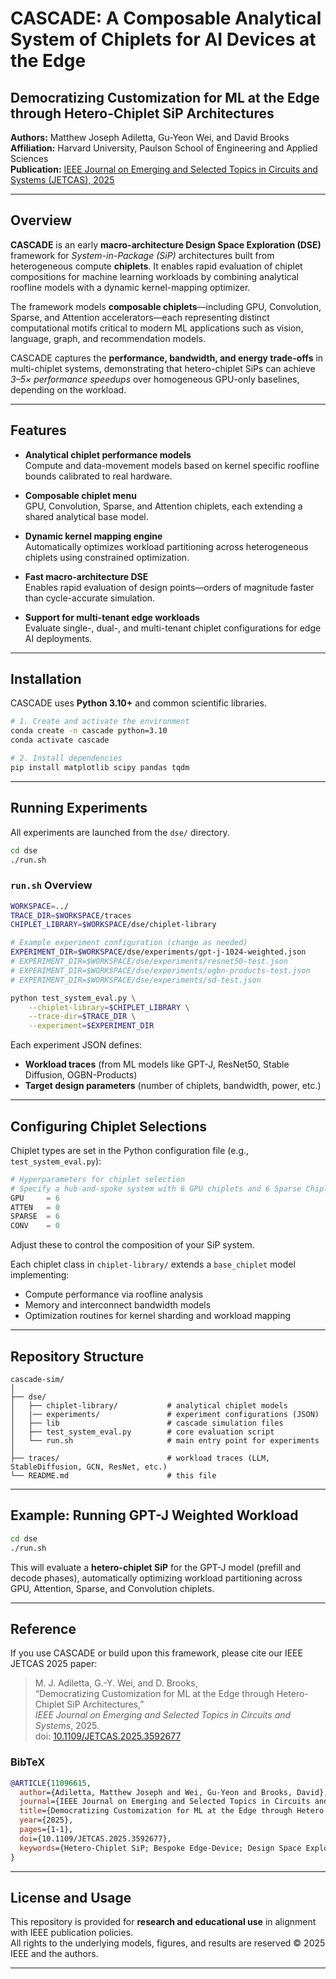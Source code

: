 # CASCADE: A Composable Analytical System of Chiplets for AI Devices at the Edge
## Democratizing Customization for ML at the Edge through Hetero-Chiplet SiP Architectures

**Authors:** Matthew Joseph Adiletta, Gu-Yeon Wei, and David Brooks  
**Affiliation:** Harvard University, Paulson School of Engineering and Applied Sciences  
**Publication:** [IEEE Journal on Emerging and Selected Topics in Circuits and Systems (JETCAS), 2025](https://ieeexplore.ieee.org/document/11096615)

---

## Overview

**CASCADE** is an early **macro-architecture Design Space Exploration (DSE)** framework for *System-in-Package (SiP)* architectures built from heterogeneous compute **chiplets**. It enables rapid evaluation of chiplet compositions for machine learning workloads by combining analytical roofline models with a dynamic kernel-mapping optimizer.

The framework models **composable chiplets**—including GPU, Convolution, Sparse, and Attention accelerators—each representing distinct computational motifs critical to modern ML applications such as vision, language, graph, and recommendation models.

CASCADE captures the **performance, bandwidth, and energy trade-offs** in multi-chiplet systems, demonstrating that hetero-chiplet SiPs can achieve *3–5× performance speedups* over homogeneous GPU-only baselines, depending on the workload.

---

## Features

- **Analytical chiplet performance models**  
  Compute and data-movement models based on kernel specific roofline bounds calibrated to real hardware.

- **Composable chiplet menu**  
  GPU, Convolution, Sparse, and Attention chiplets, each extending a shared analytical base model.

- **Dynamic kernel mapping engine**  
  Automatically optimizes workload partitioning across heterogeneous chiplets using constrained optimization.

- **Fast macro-architecture DSE**  
  Enables rapid evaluation of design points—orders of magnitude faster than cycle-accurate simulation.

- **Support for multi-tenant edge workloads**  
  Evaluate single-, dual-, and multi-tenant chiplet configurations for edge AI deployments.

---

## Installation

CASCADE uses **Python 3.10+** and common scientific libraries.

```bash
# 1. Create and activate the environment
conda create -n cascade python=3.10
conda activate cascade

# 2. Install dependencies
pip install matplotlib scipy pandas tqdm
```

---

## Running Experiments

All experiments are launched from the `dse/` directory.

```bash
cd dse
./run.sh
```

### `run.sh` Overview

```bash
WORKSPACE=../
TRACE_DIR=$WORKSPACE/traces
CHIPLET_LIBRARY=$WORKSPACE/dse/chiplet-library

# Example experiment configuration (change as needed)
EXPERIMENT_DIR=$WORKSPACE/dse/experiments/gpt-j-1024-weighted.json
# EXPERIMENT_DIR=$WORKSPACE/dse/experiments/resnet50-test.json
# EXPERIMENT_DIR=$WORKSPACE/dse/experiments/ogbn-products-test.json
# EXPERIMENT_DIR=$WORKSPACE/dse/experiments/sd-test.json

python test_system_eval.py \
    --chiplet-library=$CHIPLET_LIBRARY \
    --trace-dir=$TRACE_DIR \
    --experiment=$EXPERIMENT_DIR
```

Each experiment JSON defines:
- **Workload traces** (from ML models like GPT-J, ResNet50, Stable Diffusion, OGBN-Products)
- **Target design parameters** (number of chiplets, bandwidth, power, etc.)

---

## Configuring Chiplet Selections

Chiplet types are set in the Python configuration file (e.g., `test_system_eval.py`):

```python
# Hyperparameters for chiplet selection
# Specify a hub-and-spoke system with 6 GPU chiplets and 6 Sparse Chiplets
GPU     = 6
ATTEN   = 0
SPARSE  = 6
CONV    = 0
```

Adjust these to control the composition of your SiP system.

Each chiplet class in `chiplet-library/` extends a `base_chiplet` model implementing:
- Compute performance via roofline analysis
- Memory and interconnect bandwidth models
- Optimization routines for kernel sharding and workload mapping

---

## Repository Structure

```
cascade-sim/
│
├── dse/
│   ├── chiplet-library/           # analytical chiplet models
│   |── experiments/               # experiment configurations (JSON)
│   ├── lib                        # cascade simulation files
│   ├── test_system_eval.py        # core evaluation script
│   └── run.sh                     # main entry point for experiments
│
├── traces/                        # workload traces (LLM, StableDiffusion, GCN, ResNet, etc.)
└── README.md                      # this file
```

---

## Example: Running GPT-J Weighted Workload

```bash
cd dse
./run.sh
```

This will evaluate a **hetero-chiplet SiP** for the GPT-J model (prefill and decode phases), automatically optimizing workload partitioning across GPU, Attention, Sparse, and Convolution chiplets.

---

## Reference

If you use CASCADE or build upon this framework, please cite our IEEE JETCAS 2025 paper:

> M. J. Adiletta, G.-Y. Wei, and D. Brooks,  
> “Democratizing Customization for ML at the Edge through Hetero-Chiplet SiP Architectures,”  
> *IEEE Journal on Emerging and Selected Topics in Circuits and Systems*, 2025.  
> doi: [10.1109/JETCAS.2025.3592677](https://doi.org/10.1109/JETCAS.2025.3592677)

### BibTeX
```bibtex
@ARTICLE{11096615,
  author={Adiletta, Matthew Joseph and Wei, Gu-Yeon and Brooks, David},
  journal={IEEE Journal on Emerging and Selected Topics in Circuits and Systems}, 
  title={Democratizing Customization for ML at the Edge through Hetero-Chiplet SiP Architectures}, 
  year={2025},
  pages={1-1},
  doi={10.1109/JETCAS.2025.3592677},
  keywords={Hetero-Chiplet SiP; Bespoke Edge-Device; Design Space Exploration; Chiplet Ecosystem; Machine Learning; Analytical models}
}
```

---

## License and Usage

This repository is provided for **research and educational use** in alignment with IEEE publication policies.  
All rights to the underlying models, figures, and results are reserved © 2025 IEEE and the authors.

---

